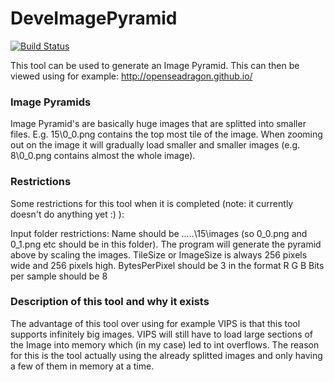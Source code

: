 # DeveImagePyramid

[![Build Status](https://travis-ci.org/devedse/DeveImagePyramid.svg?branch=master)](https://travis-ci.org/devedse/DeveImagePyramid)

This tool can be used to generate an Image Pyramid. This can then be viewed using for example:
http://openseadragon.github.io/

### Image Pyramids

Image Pyramid's are basically huge images that are splitted into smaller files. E.g. 15\0_0.png contains the top most tile of the image.
When zooming out on the image it will gradually load smaller and smaller images (e.g. 8\0_0.png contains almost the whole image).

### Restrictions

Some restrictions for this tool when it is completed (note: it currently doesn't do anything yet :) ):

Input folder restrictions:
Name should be .....\15\images (so 0_0.png and 0_1.png etc should be in this folder). The program will generate the pyramid above by scaling the images.
TileSize or ImageSize is always 256 pixels wide and 256 pixels high.
BytesPerPixel should be 3 in the format R G B
Bits per sample should be 8

### Description of this tool and why it exists

The advantage of this tool over using for example VIPS is that this tool supports infinitely big images. VIPS will still have to load large sections of the Image into memory which (in my case) led to int overflows.
The reason for this is the tool actually using the already splitted images and only having a few of them in memory at a time.